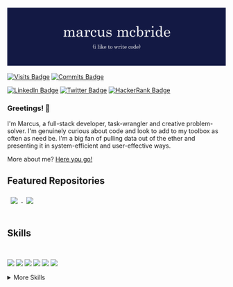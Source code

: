 [![MCB's GitHub Banner](./assets/new-github-banner.png)](https://www.mcbportfolio.com/)

[![Visits Badge](https://badges.pufler.dev/visits/marcusmcb/marcusmcb)](https://www.mcbportfolio.com) [![Commits Badge](https://badges.pufler.dev/commits/monthly/marcusmcb)](https://badges.pufler.dev)

[![LinkedIn Badge](https://img.shields.io/badge/LinkedIn-Profile-informational?style=flat&logo=linkedin&logoColor=white&color=2e3250&logoWidth=40)](https://www.linkedin.com/in/marcusmcbride-developer/) [![Twitter Badge](https://img.shields.io/badge/Twitter-Profile-informational?style=flat&logo=twitter&logoColor=white&color=2e3250&logoWidth=40)](https://twitter.com/djmarcusmcb) [![HackerRank Badge](https://img.shields.io/badge/HackerRank-Profile-informational?style=flat&logo=hackerrank&logoColor=white&color=2e3250&logoWidth=40)](https://www.hackerrank.com/marcusmcb)

### Greetings! 👋

I'm Marcus, a full-stack developer, task-wrangler and creative problem-solver. I'm genuinely curious about code and look to add to my toolbox as often as need be.  I'm a big fan of pulling data out of the ether and presenting it in system-efficient and user-effective ways.  

More about me? [Here you go!](https://www.mcbportfolio.com/)

## Featured Repositories

<a href="https://github.com/marcusmcb/twitch-chat-bot">
  <img align="center" style="margin:0.5rem" src="https://github-readme-stats.vercel.app/api/pin/?username=marcusmcb&repo=crypto-dashboard&title_color=ffffff&text_color=c9cacc&icon_color=4AB197&bg_color=2e3250" />
</a>
<a href="https://github.com/marcusmcb/JS-Drum-Machine">
  <img align="center" style="margin:0.5rem" src="https://github-readme-stats.vercel.app/api/pin/?username=marcusmcb&repo=JS-Drum-Machine&title_color=ffffff&text_color=c9cacc&icon_color=4AB197&bg_color=2e3250" />
</a>
<br>
<br>

<!-- ## &#x1f4c8; GitHub Stats -->

<!-- <a href="https://github.com/marcusmcb">
  <img align="center" style="margin:0.5rem" src="https://github-readme-stats.vercel.app/api/top-langs/?username=marcusmcb&hide=html,css&title_color=ffffff&text_color=c9cacc&icon_color=4AB197&bg_color=1A2B34" />
</a> -->

<!-- <a href="https://github.com/marcusmcb">
  <img align="center" style="margin:0.5rem" src="https://github-readme-stats.vercel.app/api?username=marcusmcb&show_icons=true&line_height=27&count_private=true&title_color=ffffff&text_color=c9cacc&icon_color=4AB097&bg_color=2e3250" alt="Martin's GitHub Stats" />
</a> -->

## Skills
<br>

![](https://img.shields.io/badge/Code-JavaScript-informational?style=flat&logo=JavaScript&logoColor=white&color=4AB197)
![](https://img.shields.io/badge/Code-Python-informational?style=flat&logo=Python&logoColor=white&color=4AB197)
![](https://img.shields.io/badge/Code-Ruby-informational?style=flat&logo=Ruby&logoColor=white&color=4AB197)
![](https://img.shields.io/badge/Code-React-informational?style=flat&logo=react&logoColor=white&color=4AB197)
![](https://img.shields.io/badge/Code-MongoDB-informational?style=flat&logo=MongoDB&logoColor=white&color=4AB197)
![](https://img.shields.io/badge/Code-MySQL-informational?style=flat&logo=MySQL&logoColor=white&color=4AB197)

<details>
<summary>More Skills</summary>
<br>

![](https://img.shields.io/badge/Style-CSS-informational?style=flat&logo=css3&logoColor=white&color=4AB197)
![](https://img.shields.io/badge/Style-Sass-informational?style=flat&logo=Sass&logoColor=white&color=4AB197)

![](https://img.shields.io/badge/Tools-Docker-informational?style=flat&logo=docker&logoColor=white&color=4AB197)
![](https://img.shields.io/badge/Tools-Jenkins-informational?style=flat&logo=jenkins&logoColor=white&color=4AB197)
![](https://img.shields.io/badge/Tools-NPM-informational?style=flat&logo=npm&logoColor=white&color=4AB197)
![](https://img.shields.io/badge/Tools-Postman-informational?style=flat&logo=Postman&logoColor=white&color=4AB197)
![](https://img.shields.io/badge/Tools-GitHub-informational?style=flat&logo=GitHub&logoColor=white&color=4AB197)
![](https://img.shields.io/badge/Tools-GitLab-informational?style=flat&logo=GitLab&logoColor=white&color=4AB197)
![](https://img.shields.io/badge/Tools-Jira-informational?style=flat&logo=Jira-Software&logoColor=white&color=4AB197)

</details>
<!--
**marcusmcb/marcusmcb** is a ✨ _special_ ✨ repository because its `README.md` (this file) appears on your GitHub profile.

Here are some ideas to get you started:

- 🔭 I’m currently working on ...
- 🌱 I’m currently learning ...
- 👯 I’m looking to collaborate on ...
- 🤔 I’m looking for help with ...
- 💬 Ask me about ...
- 📫 How to reach me: ...
- 😄 Pronouns: ...
- ⚡ Fun fact: ...
-->
